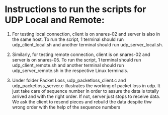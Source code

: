 # Instructions to run the scripts for UDP Local and Remote:

1. For testing local connection, client is on snares-02 and server is also in the same host.
To run the script, 1 terminal should run udp_client_local.sh and another terminal should run udp_server_local.sh.

2. Similarly, for testing remote connection, client is on snares-02 and server is on snares-05.
To run the script, 1 terminal should run udp_client_remote.sh and another terminal should run udp_server_remote.sh in the respective Linux terminals.

3. Under folder Packet Loss, udp_packetloss_client.c and udp_packetloss_server.c illustrates the working of packet loss in udp. It just take care of sequence number in order to assure the data is totally arrived and with the right order. If not, server just stops to receive data. We ask the client to resend pieces and rebuild the data despite thw wrong order with the help of the sequence numbers
